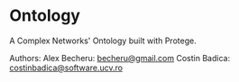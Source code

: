Ontology
========

A Complex Networks' Ontology built with Protege.

Authors:
Alex Becheru: becheru@gmail.com
Costin Badica: costinbadica@software.ucv.ro
